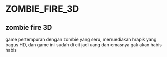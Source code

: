 # ZOMBIE_FIRE_3D
## zombie fire 3D
game pertempuran dengan zombie yang seru, menuediakan hrapik yang bagus HD,
dan game ini sudah di cit jadi uang dan emasnya gak akan habis habis
